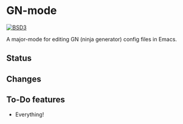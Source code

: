 # GN-mode

[![BSD3](https://img.shields.io/badge/license-BSD3-43cd80.svg)](LICENSE.md)

A major-mode for editing GN (ninja generator) config files in Emacs.

## Status

## Changes

## To-Do features

* Everything!
